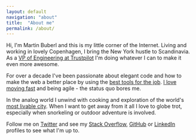 ```yaml
---
layout: default
navigation: "about"
title:  "About me"
permalink: /about/
---
```


<p class="hero about"></p>

Hi, I'm Martin Buberl and this is my little corner of the Internet. Living and working in lovely Copenhagen, I bring the New York hustle to Scandinavia. As a <a target="_blank" href="https://stackoverflow.com/story/martinbuberl">VP of Engineering at Trustpilot</a> I'm doing whatever I can to make it even more awesome.

For over a decade I've been passionate about elegant code and how to make the web a better place by using the [best tools for the job](/resources/). [I love moving fast](/blog/move-fast-and-break-things-but-know-when-its-broken/) and being agile - the status quo bores me.

In the analog world I unwind with cooking and exploration of the world's <a target="_blank" href="https://www.google.com/maps/d/viewer?mid=1m7aKRR3_tNcR6r6iZYpNhjIhVkE">most livable city</a>. When I want to get away from it all I love to globe trot, especially when snorkeling or outdoor adventure is involved.

Follow me on <a target="_blank" href="https://twitter.com/martinbuberl">Twitter</a> and see my <a target="_blank" href="http://stackoverflow.com/users/135441/martin-buberl">Stack Overflow</a>, <a target="_blank" href="https://github.com/martinbuberl">GitHub</a> or <a target="_blank" href="https://www.linkedin.com/in/martinbuberl/">LinkedIn</a> profiles to see what I'm up to.
